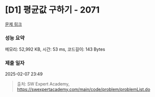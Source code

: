 # [D1] 평균값 구하기 - 2071 

[문제 링크](https://swexpertacademy.com/main/code/problem/problemDetail.do?contestProbId=AV5QRnJqA5cDFAUq) 

### 성능 요약

메모리: 52,992 KB, 시간: 53 ms, 코드길이: 143 Bytes

### 제출 일자

2025-02-07 23:49



> 출처: SW Expert Academy, https://swexpertacademy.com/main/code/problem/problemList.do